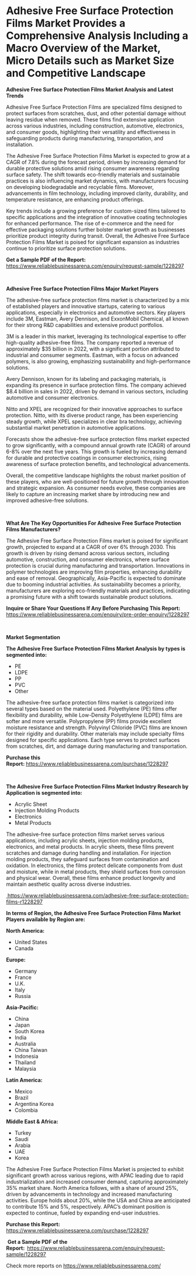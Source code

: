 <p><h1>Adhesive Free Surface Protection Films Market Provides a Comprehensive Analysis Including a Macro Overview of the Market, Micro Details such as Market Size and Competitive Landscape</h1></p><p><strong>Adhesive Free Surface Protection Films Market Analysis and Latest Trends</strong></p>
<p><p>Adhesive Free Surface Protection Films are specialized films designed to protect surfaces from scratches, dust, and other potential damage without leaving residue when removed. These films find extensive application across various industries, including construction, automotive, electronics, and consumer goods, highlighting their versatility and effectiveness in safeguarding products during manufacturing, transportation, and installation.</p><p>The Adhesive Free Surface Protection Films Market is expected to grow at a CAGR of 7.8% during the forecast period, driven by increasing demand for durable protective solutions amid rising consumer awareness regarding surface safety. The shift towards eco-friendly materials and sustainable practices is also influencing market dynamics, with manufacturers focusing on developing biodegradable and recyclable films. Moreover, advancements in film technology, including improved clarity, durability, and temperature resistance, are enhancing product offerings.</p><p>Key trends include a growing preference for custom-sized films tailored to specific applications and the integration of innovative coating technologies for enhanced performance. The rise of e-commerce and the need for effective packaging solutions further bolster market growth as businesses prioritize product integrity during transit. Overall, the Adhesive Free Surface Protection Films Market is poised for significant expansion as industries continue to prioritize surface protection solutions.</p></p>
<p><strong>Get a Sample PDF of the Report:&nbsp;</strong> <a href="https://www.reliablebusinessarena.com/enquiry/request-sample/1228297?utm_campaign=2138&utm_medium=2&utm_source=Github&utm_content=ia&utm_term=02022025&utm_id=adhesive-free-surface-protection-films">https://www.reliablebusinessarena.com/enquiry/request-sample/1228297</a></p>
<p>&nbsp;</p>
<p><strong>Adhesive Free Surface Protection Films Major Market Players</strong></p>
<p><p>The adhesive-free surface protection films market is characterized by a mix of established players and innovative startups, catering to various applications, especially in electronics and automotive sectors. Key players include 3M, Eastman, Avery Dennison, and ExxonMobil Chemical, all known for their strong R&D capabilities and extensive product portfolios.</p><p>3M is a leader in this market, leveraging its technological expertise to offer high-quality adhesive-free films. The company reported a revenue of approximately $35 billion in 2022, with a significant portion attributed to industrial and consumer segments. Eastman, with a focus on advanced polymers, is also growing, emphasizing sustainability and high-performance solutions.</p><p>Avery Dennison, known for its labeling and packaging materials, is expanding its presence in surface protection films. The company achieved $8.4 billion in sales in 2022, driven by demand in various sectors, including automotive and consumer electronics.</p><p>Nitto and XPEL are recognized for their innovative approaches to surface protection. Nitto, with its diverse product range, has been experiencing steady growth, while XPEL specializes in clear bra technology, achieving substantial market penetration in automotive applications.</p><p>Forecasts show the adhesive-free surface protection films market expected to grow significantly, with a compound annual growth rate (CAGR) of around 6-8% over the next five years. This growth is fueled by increasing demand for durable and protective coatings in consumer electronics, rising awareness of surface protection benefits, and technological advancements.</p><p>Overall, the competitive landscape highlights the robust market position of these players, who are well-positioned for future growth through innovation and strategic expansion. As consumer needs evolve, these companies are likely to capture an increasing market share by introducing new and improved adhesive-free solutions.</p></p>
<p>&nbsp;</p>
<p><strong>What Are The Key Opportunities For Adhesive Free Surface Protection Films Manufacturers?</strong></p>
<p><p>The Adhesive Free Surface Protection Films market is poised for significant growth, projected to expand at a CAGR of over 6% through 2030. This growth is driven by rising demand across various sectors, including automotive, construction, and consumer electronics, where surface protection is crucial during manufacturing and transportation. Innovations in polymer technologies are improving film properties, enhancing durability and ease of removal. Geographically, Asia-Pacific is expected to dominate due to booming industrial activities. As sustainability becomes a priority, manufacturers are exploring eco-friendly materials and practices, indicating a promising future with a shift towards sustainable product solutions.</p></p>
<p><strong>Inquire or Share Your Questions If Any Before Purchasing This Report:</strong> <a href="https://www.reliablebusinessarena.com/enquiry/pre-order-enquiry/1228297?utm_campaign=2138&utm_medium=2&utm_source=Github&utm_content=ia&utm_term=02022025&utm_id=adhesive-free-surface-protection-films">https://www.reliablebusinessarena.com/enquiry/pre-order-enquiry/1228297</a></p>
<p>&nbsp;</p>
<p><strong>Market Segmentation</strong></p>
<p><strong>The Adhesive Free Surface Protection Films Market Analysis by types is segmented into:</strong></p>
<p><ul><li>PE</li><li>LDPE</li><li>PP</li><li>PVC</li><li>Other</li></ul></p>
<p><p>The adhesive-free surface protection films market is categorized into several types based on the material used. Polyethylene (PE) films offer flexibility and durability, while Low-Density Polyethylene (LDPE) films are softer and more versatile. Polypropylene (PP) films provide excellent moisture resistance and strength. Polyvinyl Chloride (PVC) films are known for their rigidity and durability. Other materials may include specialty films designed for specific applications. Each type serves to protect surfaces from scratches, dirt, and damage during manufacturing and transportation.</p></p>
<p><strong>Purchase this Report:&nbsp;</strong><a href="https://www.reliablebusinessarena.com/purchase/1228297?utm_campaign=2138&utm_medium=2&utm_source=Github&utm_content=ia&utm_term=02022025&utm_id=adhesive-free-surface-protection-films">https://www.reliablebusinessarena.com/purchase/1228297</a></p>
<p>&nbsp;</p>
<p><strong>The Adhesive Free Surface Protection Films Market Industry Research by Application is segmented into:</strong></p>
<p><ul><li>Acrylic Sheet</li><li>Injection Molding Products</li><li>Electronics</li><li>Metal Products</li></ul></p>
<p><p>The adhesive-free surface protection films market serves various applications, including acrylic sheets, injection molding products, electronics, and metal products. In acrylic sheets, these films prevent scratches and damage during handling and installation. For injection molding products, they safeguard surfaces from contamination and oxidation. In electronics, the films protect delicate components from dust and moisture, while in metal products, they shield surfaces from corrosion and physical wear. Overall, these films enhance product longevity and maintain aesthetic quality across diverse industries.</p></p>
<p><a href="https://www.reliablebusinessarena.com/adhesive-free-surface-protection-films-r1228297?utm_campaign=2138&utm_medium=2&utm_source=Github&utm_content=ia&utm_term=02022025&utm_id=adhesive-free-surface-protection-films">&nbsp;https://www.reliablebusinessarena.com/adhesive-free-surface-protection-films-r1228297</a></p>
<p><strong>In terms of Region, the Adhesive Free Surface Protection Films Market Players available by Region are:</strong></p>
<p>
    <p> <strong> North America: </strong>
        <ul>
            <li>United States</li>
            <li>Canada</li>
        </ul>
        </p> 
    <p> <strong> Europe: </strong>
        <ul>
            <li>Germany</li>
            <li>France</li>
            <li>U.K.</li>
            <li>Italy</li>
            <li>Russia</li>
        </ul>
        </p> 
    <p> <strong> Asia-Pacific: </strong>
        <ul>
            <li>China</li>
            <li>Japan</li>
            <li>South Korea</li>
            <li>India</li>
            <li>Australia</li>
            <li>China Taiwan</li>
            <li>Indonesia</li>
            <li>Thailand</li>
            <li>Malaysia</li>
        </ul>
        </p> 
    <p> <strong> Latin America: </strong>
        <ul>
            <li>Mexico</li>
            <li>Brazil</li>
            <li>Argentina Korea</li>
            <li>Colombia</li>
        </ul>
        </p> 
    <p> <strong> Middle East & Africa: </strong>
        <ul>
            <li>Turkey</li>
            <li>Saudi</li>
            <li>Arabia</li>
            <li>UAE</li>
            <li>Korea</li>
        </ul>
    </p>
    </p>
<p><p>The Adhesive Free Surface Protection Films Market is projected to exhibit significant growth across various regions, with APAC leading due to rapid industrialization and increased consumer demand, capturing approximately 35% market share. North America follows, with a share of around 25%, driven by advancements in technology and increased manufacturing activities. Europe holds about 20%, while the USA and China are anticipated to contribute 15% and 5%, respectively. APAC’s dominant position is expected to continue, fueled by expanding end-user industries.</p></p>
<p><strong>Purchase this Report: </strong><a href="https://www.reliablebusinessarena.com/purchase/1228297?utm_campaign=2138&utm_medium=2&utm_source=Github&utm_content=ia&utm_term=02022025&utm_id=adhesive-free-surface-protection-films">https://www.reliablebusinessarena.com/purchase/1228297</a></p>
<p>&nbsp;<strong>Get a Sample PDF of the Report:&nbsp;&nbsp;</strong><a href="https://www.reliablebusinessarena.com/enquiry/request-sample/1228297?utm_campaign=2138&utm_medium=2&utm_source=Github&utm_content=ia&utm_term=02022025&utm_id=adhesive-free-surface-protection-films">https://www.reliablebusinessarena.com/enquiry/request-sample/1228297</a></p>
<p><strong></strong></p>
<p>Check more reports on <a href="https://www.reliablebusinessarena.com/?utm_campaign=2138&utm_medium=2&utm_source=Github&utm_content=ia&utm_term=02022025&utm_id=adhesive-free-surface-protection-films">https://www.reliablebusinessarena.com/</a></p>